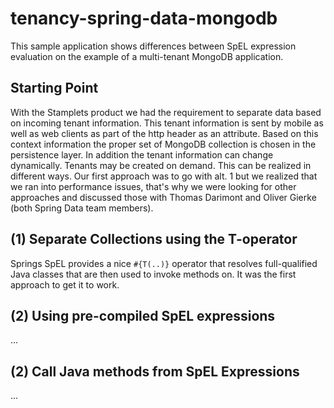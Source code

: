 # tenancy-spring-data-mongodb

This sample application shows differences between SpEL expression evaluation on the example of a multi-tenant MongoDB application.

## Starting Point

With the Stamplets product we had the requirement to separate data based on incoming tenant information. This tenant information is sent
by mobile as well as web clients as part of the http header as an attribute. Based on this context information the proper set of MongoDB
collection is chosen in the persistence layer. In addition the tenant information can change dynamically. Tenants may be created on demand.
This can be realized in different ways. Our first approach was to go with alt. 1 but we realized that we ran into performance issues, that's
why we were looking for other approaches and discussed those with Thomas Darimont and Oliver Gierke (both Spring Data team members).

## (1) Separate Collections using the T-operator

Springs SpEL provides a nice `#{T(..)}` operator that resolves full-qualified Java classes that are then used to invoke methods on. It was
the first approach to get it to work.

## (2) Using pre-compiled SpEL expressions

...

## (2) Call Java methods from SpEL Expressions

...
